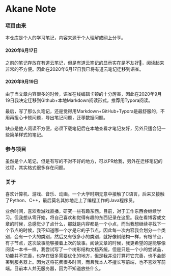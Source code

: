 # Akane Note


### 项目由来

本仓库是个人的学习笔记，内容来源于个人理解或网上分享。

#### 2020年6月17日

之前的笔记存放在有道云笔记，但是有道云笔记的显示实在是不友好🤮，阅读起来非常的不方便。因此在2020年6月17日我已将有道云笔记迁移到语雀。

#### 2020年9月19日

由于当文章内容很多的时候，语雀在线编辑卡顿的十分厉害，因此在2020年9月19日我决定迁移到Github+本地Markdown阅读形式，推荐用Typora阅读。



最后，写了那么久笔记，还是觉得用Markdown+GitHub+Typora是最舒服的，不用再担心卡顿问题，导出笔记问题，迁移数据问题。

缺点是他人阅读不方便，必须下载笔记后在本地查看才笔记友好，另外只适合记一些简单样式的笔记。



### 参与项目 

虽然是个人笔记，但是有写的不对不好的地方，可以PR给我，另外在迁移笔记的过程，其实格式很多存在问题。



### 关于

喜欢计算机、游戏、音乐、动画。一个大学时期无意中接触了C语言，后来又接触了Python、C++，最后莫名其妙地走上了编程工作的Java程序员。

业余时间，喜欢看游戏直播，研究一些有趣东西。目前，对于工作东西会继续学习。但我想从零开始，将自己喜欢和觉得有趣的东西记录在这里。我在看博客或文章的时候，总感觉少了点什么，那就是内容都是一个小点，而当我想继续寻找下一个节点的时候，我不知道哪一个才是它的子节点。因此每一次内容我会划分一个类别，会有一个大的类别，然后又有很多小的类别，就好像树结构一样，有根节点，有子节点，这次故事能够接着上次的故事。阅读文章的时候，我更希望的是能够像阅读一本书一样，我尝试写了一个树形结构文档系统，但是只是一个小的尝试品，功能并不完善，也存在很多需要优化的地方，但是我并没打算将它完善，也不会部署到服务器上。因为这将花费很多时间，而且我本人不擅长写前端，也不喜欢写前端。目前本人并无服务器，因为不知道放些什么。









